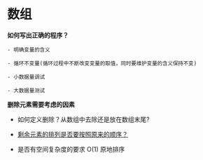 # 数组

**如何写出正确的程序？**

    - 明确变量的含义

    - 循环不变量(循环过程中不断改变变量的取值，同时要维护变量的含义保持不变)
  
    - 小数据量调试

    - 大数据量测试

**删除元素需要考虑的因素**

- 如何定义删除？从数组中去除还是放在数组末尾?

- [剩余元素的排列是否要按照原来的顺序？](27/index.ts)

- 是否有空间复杂度的要求 O(1) 原地排序

  